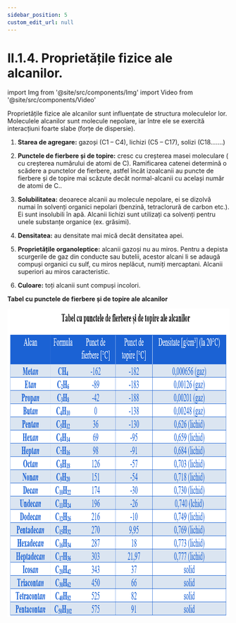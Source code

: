 ```yaml
---
sidebar_position: 5
custom_edit_url: null
---
```


# II.1.4. Proprietățile fizice ale alcanilor.


import Img from '@site/src/components/Img'
import Video from '@site/src/components/Video'


<div class="alert alert--primary" role="alert">

Proprietățile fizice ale alcanilor sunt influențate de structura moleculelor lor. Moleculele alcanilor sunt molecule nepolare, iar între ele se exercită interacțiuni foarte slabe (forțe de dispersie).

1. **Starea de agregare:** gazoși (C1 – C4), lichizi (C5 – C17), solizi (C18.......)

2. **Punctele de fierbere și de topire:** cresc cu creșterea masei moleculare ( cu creșterea numărului de atomi de C). Ramificarea catenei determină o scădere a punctelor de fierbere, astfel încât izoalcanii au puncte de fierbere și de topire mai scăzute decât normal-alcanii cu același număr de atomi de C..

3. **Solubilitatea:** deoarece alcanii au molecule nepolare, ei se dizolvă numai în solvenți organici nepolari (benzină, tetraclorură de carbon etc.). Ei sunt insolubili în apă. Alcanii lichizi sunt utilizați ca solvenți pentru unele substanțe organice (ex. grăsimi).

4. **Densitatea:** au densitate mai mică decât densitatea apei.

5. **Proprietățile organoleptice:** alcanii gazoși nu au miros. Pentru a depista scurgerile de gaz din conducte sau butelii, acestor alcani li se adaugă compuși organici cu sulf, cu miros neplăcut, numiți mercaptani. Alcanii superiori au miros caracteristic.

6. **Culoare:** toți alcanii sunt compuși incolori.


**Tabel cu punctele de fierbere și de topire ale alcanilor**


<Img className="img-responsive4" src="chimie/clasa10/capitolul2/II-1-4-proprietatile-fizice-ale-alcanilor-poza1-tabel-cu-punctele-de-fierbere-si-topire-ale-alcanilor.png" width="1000" height="700" lazy={false} />




</div>


